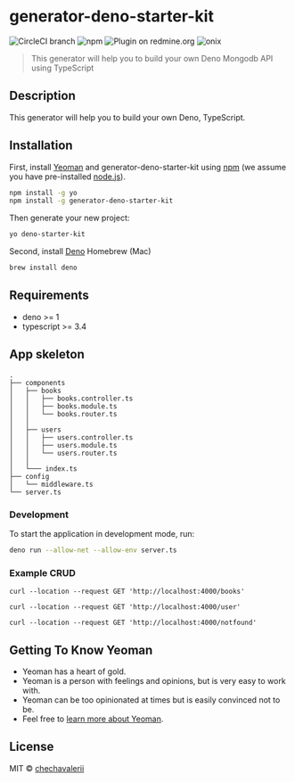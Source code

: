 # generator-deno-starter-kit

![CircleCI branch](https://img.shields.io/circleci/project/github/RedSparr0w/node-csgo-parser/master.svg?style=flat-square)
![npm](https://img.shields.io/npm/dm/localeval.svg?style=flat-square)
![Plugin on redmine.org](https://img.shields.io/redmine/plugin/stars/redmine_xlsx_format_issue_exporter.svg?style=flat-square)
![onix](https://img.shields.io/badge/onix-systems-blue.svg)

> This generator will help you to build your own Deno Mongodb API using TypeScript

## Description
This generator will help you to build your own Deno, TypeScript.

## Installation

First, install [Yeoman](http://yeoman.io) and generator-deno-starter-kit using [npm](https://www.npmjs.com/) (we assume you have pre-installed [node.js](https://nodejs.org/)).

```bash
npm install -g yo
npm install -g generator-deno-starter-kit
```

Then generate your new project:

```bash
yo deno-starter-kit
```

Second, install [Deno](https://deno.land/#installation)
Homebrew (Mac)
```bash
brew install deno
```

## Requirements

- deno >= 1
- typescript >= 3.4

## App skeleton
```
.
├── components
│   ├── books
│   │   ├── books.controller.ts
│   │   ├── books.module.ts
│   │   └── books.router.ts
│   │
│   ├── users
│   │   ├── users.controller.ts
│   │   ├── users.module.ts
│   │   └── users.router.ts
│   │
│   └─── index.ts
├── config
│   └── middleware.ts
└── server.ts
```

### Development
To start the application in development mode, run:
```bash
deno run --allow-net --allow-env server.ts
```

### Example CRUD
```
curl --location --request GET 'http://localhost:4000/books'
```

```
curl --location --request GET 'http://localhost:4000/user'
```

```
curl --location --request GET 'http://localhost:4000/notfound'
```

## Getting To Know Yeoman

 * Yeoman has a heart of gold.
 * Yeoman is a person with feelings and opinions, but is very easy to work with.
 * Yeoman can be too opinionated at times but is easily convinced not to be.
 * Feel free to [learn more about Yeoman](http://yeoman.io/).

## License

MIT © [chechavalerii](https://github.com/ChechaValerii/)


[npm-image]: https://badge.fury.io/js/generator-deno-starter-kit.svg
[npm-url]: https://npmjs.org/package/generator-deno-starter-kit
[travis-image]: https://travis-ci.com/ChechaValerii/generator-deno-starter-kit.svg?branch=master
[travis-url]: https://travis-ci.com/ChechaValerii/generator-deno-starter-kit
[daviddm-image]: https://david-dm.org/ChechaValerii/generator-deno-starter-kit.svg?theme=shields.io
[daviddm-url]: https://david-dm.org/ChechaValerii/generator-deno-starter-kit
